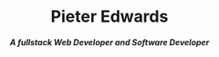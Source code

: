 <h1 align="center">Pieter Edwards</h1>
<h5 align="center">A fullstack Web Developer and Software Developer</h5>
